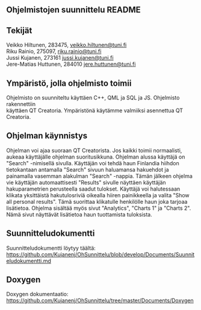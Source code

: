 ## Ohjelmistojen suunnittelu README

## Tekijät
Veikko Hiltunen, 283475, veikko.hiltunen@tuni.fi  
Riku Rainio, 275097, riku.rainio@tuni.fi  
Jussi Kujanen,  273161 jussi.kujanen@tuni.fi  
Jere-Matias Huttunen,  284010 jere.huttunen@tuni.fi

## Ympäristö, jolla ohjelmisto toimii
Ohjelmisto on suunniteltu käyttäen C++, QML ja SQL ja JS. Ohjelmisto rakennettiin  
käyttäen QT Creatoria. Ympäristönä käytämme valmiiksi asennettua QT Creatoria.  

## Ohjelman käynnistys
Ohjelman voi ajaa suoraan QT Creatorista. Jos kaikki toimii normaalisti,
aukeaa käyttäjälle ohjelman suoritusikkuna. Ohjelman alussa käyttäjä on
"Search" -nimisellä sivulla. Käyttäjän voi tehdä haun Finlandia hiihdon
tietokantaan antamalla "Search" sivuun haluamansa hakuehdot ja painamalla
vasemman alakulman "Search" -nappia. Tämän jälkeen ohjelma vie käyttäjän
automaattisesti "Results" sivulle näyttäen käyttäjän hakuparametrien perusteella
saadut tulokset. Käyttäjä voi halutessaan klikata yksittäistä hakutulosriviä
oikealla hiiren painikkeella ja valita "Show all personal results". Tämä suorittaa
klikatulle henkilölle haun joka tarjoaa lisätietoa.
Ohjelma sisältää myös sivut "Analytics", "Charts 1" ja "Charts 2". Nämä
sivut näyttävät lisätietoa haun tuottamista tuloksista.

## Suunnitteludokumentti
Suunnitteludokumentti löytyy täältä:  https://github.com/Kujanenj/OhSunnittelu/blob/develop/Documents/Suunniteludokumentti.md

## Doxygen
Doxygen dokumentaatio: https://github.com/Kujanenj/OhSunnittelu/tree/master/Documents/Doxygen
